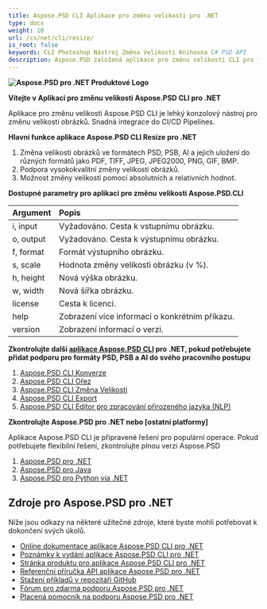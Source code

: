 ```yaml
---
title: Aspose.PSD CLI Aplikace pro změnu velikosti pro .NET
type: docs
weight: 10
url: /cs/net/cli/resize/
is_root: false
keywords: CLI Photoshop Nástroj Změna Velikosti Knihovna C# PSD API
description: Aspose.PSD založená aplikace pro změnu velikosti CLI pro formáty souborů PSD, PSB a AI. Automatizace CI/CD bez kódu. Podpora změny velikosti obrázků a jejich uložení do různých formátů jako PDF, TIFF, JPEG, JPEG2000, PNG, GIF, BMP. Nepotřebuje instalaci Adobe Photoshopu ani Adobe Illustratoru a může být spuštěna z konzole bez dalšího kódu.
---
```


**![Aspose.PSD pro .NET Produktové Logo](home_1.png)**

**Vítejte v Aplikaci pro změnu velikosti Aspose.PSD CLI pro .NET**

Aplikace pro změnu velikosti Aspose.PSD CLI je lehký konzolový nástroj pro změnu velikosti obrázků. Snadná integrace do CI/CD Pipelines.

**Hlavní funkce aplikace Aspose.PSD CLI Resize pro .NET**

1. Změna velikosti obrázků ve formátech PSD, PSB, AI a jejich uložení do různých formátů jako PDF, TIFF, JPEG, JPEG2000, PNG, GIF, BMP.
2. Podpora vysokokvalitní změny velikosti obrázků.
3. Možnost změny velikosti pomocí absolutních a relativních hodnot.

**Dostupné parametry pro aplikaci pro změnu velikosti Aspose.PSD.CLI**

| **Argument** | **Popis**                           |
|:-------------|:------------------------------------------|
| i, input     | Vyžadováno. Cesta k vstupnímu obrázku.        |
| o, output    | Vyžadováno. Cesta k výstupnímu obrázku.       |
| f, format    | Formát výstupního obrázku.               |
| s, scale     | Hodnota změny velikosti obrázku (v %).        |
| h, height    | Nová výška obrázku.                  |
| w, width     | Nová šířka obrázku.                   |
| license      | Cesta k licenci.                      |
| help         | Zobrazení více informací o konkrétním příkazu. |
| version      | Zobrazení informací o verzi.              |


**Zkontrolujte další [aplikace Aspose.PSD CLI](https://docs.aspose.com/psd/net/cli) pro .NET, pokud potřebujete přidat podporu pro formáty PSD, PSB a AI do svého pracovního postupu**

1. [Aspose.PSD CLI Konverze](/psd/cs/net/cli/convert)
2. [Aspose.PSD CLI Ořez](/psd/cs/net/cli/crop)
3. [Aspose.PSD CLI Změna Velikosti](/psd/cs/net/cli/resize)
4. [Aspose.PSD CLI Export](/psd/cs/net/cli/export)
5. [Aspose.PSD CLI Editor pro zpracování přirozeného jazyka (NLP)](/psd/cs/net/cli/nlp-editor)

**Zkontrolujte Aspose.PSD pro .NET nebo [ostatní platformy]**

Aplikace Aspose.PSD CLI je připravené řešení pro populární operace. Pokud potřebujete flexibilní řešení, zkontrolujte plnou verzi Aspose.PSD

1. [Aspose.PSD pro .NET](https://releases.aspose.com/psd/net/)
2. [Aspose.PSD pro Java](https://releases.aspose.com/psd/java/) 
3. [Aspose.PSD pro Python via .NET](https://releases.aspose.com/psd/python-net/)

## **Zdroje pro Aspose.PSD pro .NET**

Níže jsou odkazy na některé užitečné zdroje, které byste mohli potřebovat k dokončení svých úkolů.

- [Online dokumentace aplikace Aspose.PSD CLI pro .NET](/psd/cs/net/cli/conversion)
- [Poznámky k vydání aplikace Aspose.PSD CLI pro .NET](/psd/cs/net/cli/conversion/release-notes/)
- [Stránka produktu pro aplikace Aspose.PSD CLI pro .NET](https://products.aspose.com/psd/net/cli)
- [Referenční příručka API aplikace Aspose.PSD pro .NET](https://reference.aspose.com/net/psd)
- [Stažení příkladů v repozitáři GitHub](https://github.com/aspose-psd/CLI-Applications)
- [Fórum pro zdarma podporu Aspose.PSD pro .NET](https://forum.aspose.com/c/psd)
- [Placená pomocník na podporu Aspose.PSD pro .NET](https://helpdesk.aspose.com/)

